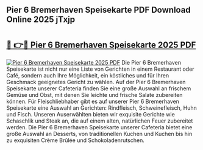 ## Pier 6 Bremerhaven Speisekarte PDF Download Online 2025 jTxjp

# <h2><a href="http://gcb7cv.nevu.top/?p=Pier+6+Bremerhaven+Speisekarte">🔗 👉🔴 Pier 6 Bremerhaven Speisekarte 2025 PDF</a></h2>

[![Pier 6 Bremerhaven Speisekarte 2025 PDF](https://i.imgur.com/dBaPXMq.png)](http://gcb7cv.nevu.top/?p=Pier+6+Bremerhaven+Speisekarte)
Die Pier 6 Bremerhaven Speisekarte ist nicht nur eine Liste von Gerichten in einem Restaurant oder Café, sondern auch Ihre Möglichkeit, ein köstliches und für Ihren Geschmack geeignetes Gericht zu wählen. Auf der Pier 6 Bremerhaven Speisekarte unserer Cafeteria finden Sie eine große Auswahl an frischem Gemüse und Obst, mit denen Sie leichte und frische Salate zubereiten können. Für Fleischliebhaber gibt es auf unserer Pier 6 Bremerhaven Speisekarte eine Auswahl an Gerichten: Rindfleisch, Schweinefleisch, Huhn und Fisch. Unseren Auserwählten bieten wir exquisite Gerichte wie Schaschlik und Steak an, die auf einem alten, natürlichen Feuer zubereitet werden. Die Pier 6 Bremerhaven Speisekarte unserer Cafeteria bietet eine große Auswahl an Desserts, von traditionellen Kuchen und Kuchen bis hin zu exquisiten Crème Brûlée und Schokoladenrutschen.

